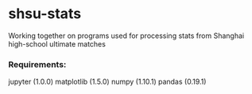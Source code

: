 # shsu-stats
Working together on programs used for processing stats from Shanghai high-school ultimate matches

### Requirements:

jupyter (1.0.0)
matplotlib (1.5.0)
numpy (1.10.1)
pandas (0.19.1)
